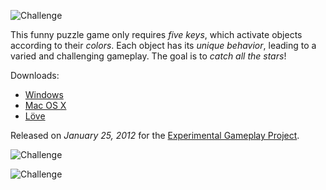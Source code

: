 ![Challenge](https://github.com/KoltesDigital/Bunt/raw/master/screenshots/bunt1.png "fullwidth")

This funny puzzle game only requires *five keys*, which activate objects according to their *colors*. Each object has its *unique behavior*, leading to a varied and challenging gameplay. The goal is to *catch all the stars*!

Downloads:

* [Windows](https://github.com/KoltesDigital/Bunt/releases/download/v1/bunt_windows.zip)
* [Mac OS X](https://github.com/KoltesDigital/Bunt/releases/download/v1/bunt_macosx.zip)
* [Löve](https://github.com/KoltesDigital/Bunt/releases/download/v1/bunt_love.zip)

Released on *January 25, 2012* for the [Experimental Gameplay Project](http://experimentalgameplay.com/blog/2011/12/5-buttons-competition-in-decemberjanuary/).

![Challenge](https://github.com/KoltesDigital/Bunt/raw/master/screenshots/bunt2.png "fullwidth")

![Challenge](https://github.com/KoltesDigital/Bunt/raw/master/screenshots/bunt3.png "fullwidth")
